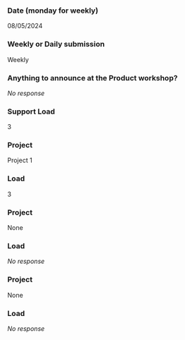 ### Date (monday for weekly)

08/05/2024

### Weekly or Daily submission

Weekly

### Anything to announce at the Product workshop?

_No response_

### Support Load

3

### Project

Project 1

### Load

3

### Project

None

### Load

_No response_

### Project

None

### Load

_No response_
